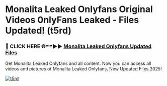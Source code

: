 # Monalita Leaked Onlyfans Original Videos 0nlyFans Leaked - Files Updated! (t5rd)

<h3>🔴 CLICK HERE 🌐==►► <a href="https://tinyurl.com/2jnfzry5" rel="nofollow">Monalita Leaked Onlyfans Updated Files</a></h3>

Get Monalita Leaked Onlyfans and all content. Now you can access all videos and pictures of Monalita Leaked Onlyfans. New Updated Files 2025!

[![t5rd](https://i.imgur.com/GyGTBgg.gif)](https://tinyurl.com/2jnfzry5)

